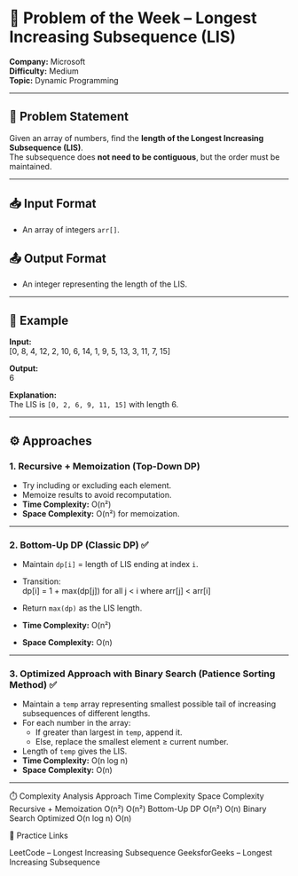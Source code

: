 # 🎯 Problem of the Week – Longest Increasing Subsequence (LIS)

**Company:** Microsoft  
**Difficulty:** Medium  
**Topic:** Dynamic Programming  

---

## 📌 Problem Statement  
Given an array of numbers, find the **length of the Longest Increasing Subsequence (LIS)**.  
The subsequence does **not need to be contiguous**, but the order must be maintained.

---

## 📥 Input Format  
- An array of integers `arr[]`.

## 📤 Output Format  
- An integer representing the length of the LIS.

---

## 🧠 Example  

**Input:**  
[0, 8, 4, 12, 2, 10, 6, 14, 1, 9, 5, 13, 3, 11, 7, 15]

**Output:**  
6

**Explanation:**  
The LIS is `[0, 2, 6, 9, 11, 15]` with length 6.

---

## ⚙️ Approaches  

### 1. Recursive + Memoization (Top-Down DP)  
- Try including or excluding each element.  
- Memoize results to avoid recomputation.  
- **Time Complexity:** O(n²)  
- **Space Complexity:** O(n²) for memoization.

---

### 2. Bottom-Up DP (Classic DP) ✅  
- Maintain `dp[i]` = length of LIS ending at index `i`.  
- Transition:  
dp[i] = 1 + max(dp[j]) for all j < i where arr[j] < arr[i]

- Return `max(dp)` as the LIS length.  
- **Time Complexity:** O(n²)  
- **Space Complexity:** O(n)

---

### 3. Optimized Approach with Binary Search (Patience Sorting Method) ✅  
- Maintain a `temp` array representing smallest possible tail of increasing subsequences of different lengths.  
- For each number in the array:  
  - If greater than largest in `temp`, append it.  
  - Else, replace the smallest element ≥ current number.  
- Length of `temp` gives the LIS.  
- **Time Complexity:** O(n log n)  
- **Space Complexity:** O(n)

---

⏱️ Complexity Analysis
Approach	               Time Complexity	  Space Complexity
Recursive + Memoization	   O(n²)	          O(n²)
Bottom-Up DP	           O(n²)	          O(n)
Binary Search Optimized	   O(n log n)	      O(n)


🔗 Practice Links

LeetCode – Longest Increasing Subsequence
GeeksforGeeks – Longest Increasing Subsequence